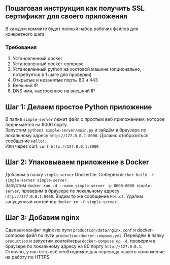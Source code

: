 ## Пошаговая инструкция как получить SSL сертификат для своего приложения

В каждом коммите будет полный набор рабочих файлов для конкретного шага.

### Требования
1. Установленный docker
2. Установленный docker-compose
3. Установленный python на хостовой машине (опционально, потребуется в 1 шаге для проверки)
4. Открытые и незанятые порты 80 и 443
5. Внешний IP
6. DNS имя, настроенное на внешний IP

## Шаг 1: Делаем простое Python приложение
В папке `simple-server` лежит файл с простым веб приложением, которое поднимается на 8000 порту.  
Запустим `python3 simple-server/main.py` и зайдём в браузере по локальному адресу `http://127.0.0.1:8000`. Должно отобразиться сообщение `Hello!`.  
Или через curl: `curl http://127.0.0.1:8000`

## Шаг 2: Упаковываем приложение в Docker
Добавим в папку `simple-server` Dockerfile. Соберём `docker build -t simple-server simple-server`.  
Запустим `docker run -d --name simple-server -p 8000:8000 simple-server`, проверим в браузере по локальному адресу `http://127.0.0.1:8000`. Видим то же сообщение `Hello!`.
Удалим запущенный контейнер `docker rm -f simple-server`.

## Шаг 3: Добавим nginx
Сделаем конфиг nginx по пути `production/data/nginx.conf` и docker-compose файл по пути `production/docker-compose.yml`.
Перейдём в папку `production` и запустим контейнеры `docker-compose up -d`, проверим в браузере по локальному адресу на 80 порту `http://127.0.0.1`.  
Отлично, у нас есть всё необходимое для перевода нашего приложение на работу по HTTPS.
